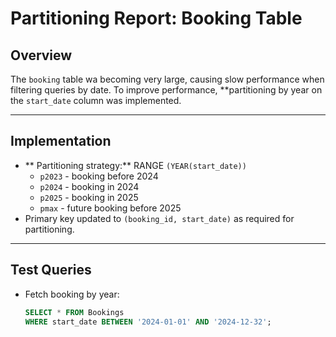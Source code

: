 # Partitioning Report: Booking Table

## Overview
The `booking` table wa becoming very large, causing slow performance when filtering queries by date.
To improve performance, **partitioning by year on the `start_date` column was implemented.

---

## Implementation
- ** Partitioning strategy:** RANGE `(YEAR(start_date))`
  - `p2023` - booking before 2024
  - `p2024` - booking in 2024
  - `p2025` - booking in 2025
  - `pmax` - future booking before 2025
- Primary key updated to `(booking_id, start_date)` as required for partitioning.

---

## Test Queries
- Fetch booking by year:
  ```sql
  SELECT * FROM Bookings
  WHERE start_date BETWEEN '2024-01-01' AND '2024-12-32'; 